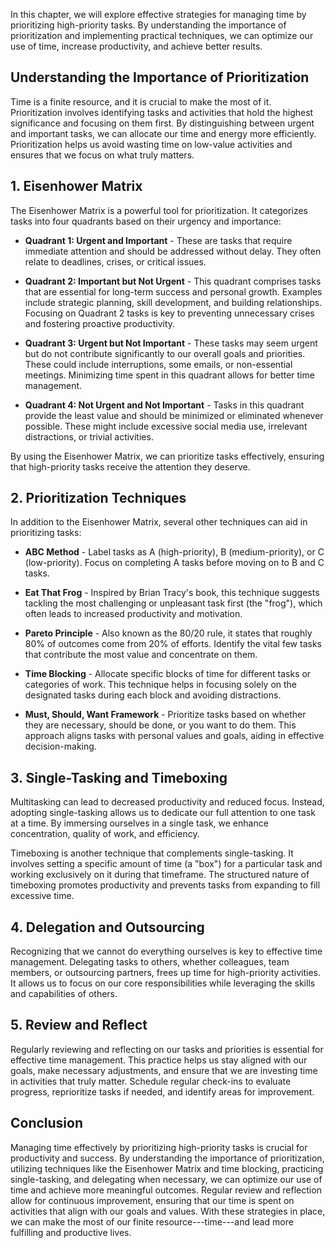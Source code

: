 
In this chapter, we will explore effective strategies for managing time by prioritizing high-priority tasks. By understanding the importance of prioritization and implementing practical techniques, we can optimize our use of time, increase productivity, and achieve better results.

Understanding the Importance of Prioritization
----------------------------------------------

Time is a finite resource, and it is crucial to make the most of it. Prioritization involves identifying tasks and activities that hold the highest significance and focusing on them first. By distinguishing between urgent and important tasks, we can allocate our time and energy more efficiently. Prioritization helps us avoid wasting time on low-value activities and ensures that we focus on what truly matters.

1\. Eisenhower Matrix
--------------------

The Eisenhower Matrix is a powerful tool for prioritization. It categorizes tasks into four quadrants based on their urgency and importance:

* **Quadrant 1: Urgent and Important** - These are tasks that require immediate attention and should be addressed without delay. They often relate to deadlines, crises, or critical issues.

* **Quadrant 2: Important but Not Urgent** - This quadrant comprises tasks that are essential for long-term success and personal growth. Examples include strategic planning, skill development, and building relationships. Focusing on Quadrant 2 tasks is key to preventing unnecessary crises and fostering proactive productivity.

* **Quadrant 3: Urgent but Not Important** - These tasks may seem urgent but do not contribute significantly to our overall goals and priorities. These could include interruptions, some emails, or non-essential meetings. Minimizing time spent in this quadrant allows for better time management.

* **Quadrant 4: Not Urgent and Not Important** - Tasks in this quadrant provide the least value and should be minimized or eliminated whenever possible. These might include excessive social media use, irrelevant distractions, or trivial activities.

By using the Eisenhower Matrix, we can prioritize tasks effectively, ensuring that high-priority tasks receive the attention they deserve.

2\. Prioritization Techniques
----------------------------

In addition to the Eisenhower Matrix, several other techniques can aid in prioritizing tasks:

* **ABC Method** - Label tasks as A (high-priority), B (medium-priority), or C (low-priority). Focus on completing A tasks before moving on to B and C tasks.

* **Eat That Frog** - Inspired by Brian Tracy's book, this technique suggests tackling the most challenging or unpleasant task first (the "frog"), which often leads to increased productivity and motivation.

* **Pareto Principle** - Also known as the 80/20 rule, it states that roughly 80% of outcomes come from 20% of efforts. Identify the vital few tasks that contribute the most value and concentrate on them.

* **Time Blocking** - Allocate specific blocks of time for different tasks or categories of work. This technique helps in focusing solely on the designated tasks during each block and avoiding distractions.

* **Must, Should, Want Framework** - Prioritize tasks based on whether they are necessary, should be done, or you want to do them. This approach aligns tasks with personal values and goals, aiding in effective decision-making.

3\. Single-Tasking and Timeboxing
--------------------------------

Multitasking can lead to decreased productivity and reduced focus. Instead, adopting single-tasking allows us to dedicate our full attention to one task at a time. By immersing ourselves in a single task, we enhance concentration, quality of work, and efficiency.

Timeboxing is another technique that complements single-tasking. It involves setting a specific amount of time (a "box") for a particular task and working exclusively on it during that timeframe. The structured nature of timeboxing promotes productivity and prevents tasks from expanding to fill excessive time.

4\. Delegation and Outsourcing
-----------------------------

Recognizing that we cannot do everything ourselves is key to effective time management. Delegating tasks to others, whether colleagues, team members, or outsourcing partners, frees up time for high-priority activities. It allows us to focus on our core responsibilities while leveraging the skills and capabilities of others.

5\. Review and Reflect
---------------------

Regularly reviewing and reflecting on our tasks and priorities is essential for effective time management. This practice helps us stay aligned with our goals, make necessary adjustments, and ensure that we are investing time in activities that truly matter. Schedule regular check-ins to evaluate progress, reprioritize tasks if needed, and identify areas for improvement.

Conclusion
----------

Managing time effectively by prioritizing high-priority tasks is crucial for productivity and success. By understanding the importance of prioritization, utilizing techniques like the Eisenhower Matrix and time blocking, practicing single-tasking, and delegating when necessary, we can optimize our use of time and achieve more meaningful outcomes. Regular review and reflection allow for continuous improvement, ensuring that our time is spent on activities that align with our goals and values. With these strategies in place, we can make the most of our finite resource---time---and lead more fulfilling and productive lives.
